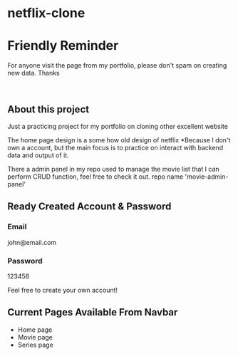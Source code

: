 # netflix-clone
<h1>Friendly Reminder</h1>
<p>For anyone visit the page from my portfolio, please don't spam on creating new data. Thanks</p>
</br>

<h2>About this project</h2>
<p>Just a practicing project for my portfolio on cloning other excellent website</p>
<p>The home page design is a some how old design of netflix *Because I don't own a account, but the main focus is to practice on interact with backend data and output of it.</p>
<p>There a admin panel in my repo used to manage the movie list that I can perform CRUD function, feel free to check it out. repo name 'movie-admin-panel'</p>

<h2>Ready Created Account & Password</h1>
<h3>Email</h3>
<p>john@email.com</p>
<h3>Password</h3>
<p>123456</p>
<p>Feel free to create your own account!</p>

<h2>Current Pages Available From Navbar</h2>
<ul>
  <li>Home page</li>
  <li>Movie page</li>
  <li>Series page</li>
</ul>
